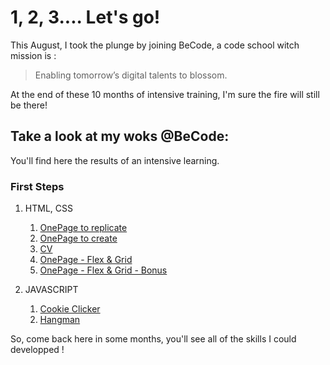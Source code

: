# **1, 2, 3.... Let's go!**

This August, I took the plunge by joining BeCode, a code school witch mission is :

 >Enabling tomorrow’s digital talents to blossom.

At the end of these 10 months of intensive training, I'm sure the fire will still be there!

## Take a look at my woks @BeCode:

You'll find here the results of an intensive learning.

### First Steps

1. HTML, CSS
    1. [OnePage to replicate](https://florencejacobs.github.io/turlututu/)
    2. [OnePage to create](https://florencejacobs.github.io/page_association/)
    3. [CV](https://florencejacobs.github.io/mon_cv/)
    4. [OnePage - Flex & Grid](https://florencejacobs.github.io/tim_berners_lee/)
    5. [OnePage - Flex & Grid - Bonus](https://florencejacobs.github.io/carte_animee/)
    
2. JAVASCRIPT
    1. [Cookie Clicker](https://florencejacobs.github.io/CookieClicker/ "CookieClicker")
    2. [Hangman](https://florencejacobs.github.io/Hangman/ "Hangman")

So, come back here in some months, you'll see all of the skills I could developped !
